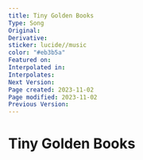 ```yaml
---
title: Tiny Golden Books
Type: Song
Original: 
Derivative: 
sticker: lucide//music
color: "#eb3b5a"
Featured on: 
Interpolated in: 
Interpolates: 
Next Version: 
Page created: 2023-11-02
Page modified: 2023-11-02
Previous Version: 
---
```


# Tiny Golden Books
